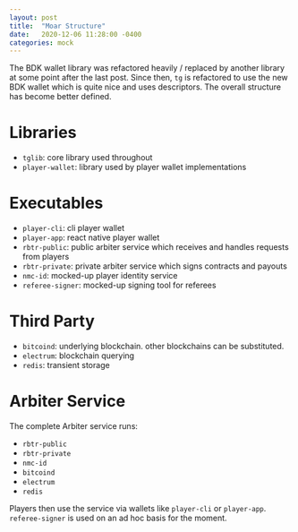```yaml
---
layout: post
title:  "Moar Structure"
date:   2020-12-06 11:28:00 -0400
categories: mock
---
```


The BDK wallet library was refactored heavily / replaced by another library at some point after the last post. Since then, `tg` is refactored to use the new BDK wallet which is quite nice and uses descriptors. The overall structure has become better defined.

# Libraries
* `tglib`: core library used throughout
* `player-wallet`: library used by player wallet implementations

# Executables
* `player-cli`: cli player wallet
* `player-app`: react native player wallet
* `rbtr-public`: public arbiter service which receives and handles requests from players
* `rbtr-private`: private arbiter service which signs contracts and payouts
* `nmc-id`: mocked-up player identity service
* `referee-signer`: mocked-up signing tool for referees

# Third Party
* `bitcoind`: underlying blockchain. other blockchains can be substituted.
* `electrum`: blockchain querying
* `redis`: transient storage

# Arbiter Service
The complete Arbiter service runs:
* `rbtr-public`
* `rbtr-private`
* `nmc-id`
* `bitcoind`
* `electrum`
* `redis`

Players then use the service via wallets like `player-cli` or `player-app`. `referee-signer` is used on an ad hoc basis for the moment.
